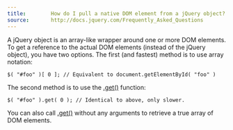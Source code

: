 ```yaml
---
title:        How do I pull a native DOM element from a jQuery object?
source:       http://docs.jquery.com/Frequently_Asked_Questions
---
```


A jQuery object is an array-like wrapper around one or more DOM elements. To get a reference to the actual DOM elements (instead of the jQuery object), you have two options. The first (and fastest) method is to use array notation:

```
$( "#foo" )[ 0 ]; // Equivalent to document.getElementById( "foo" )
```

The second method is to use the [.get()](http://api.jquery.com/get/) function:

```
$( "#foo" ).get( 0 ); // Identical to above, only slower.
```

You can also call [.get()](http://api.jquery.com/get/) without any arguments to retrieve a true array of DOM elements.
